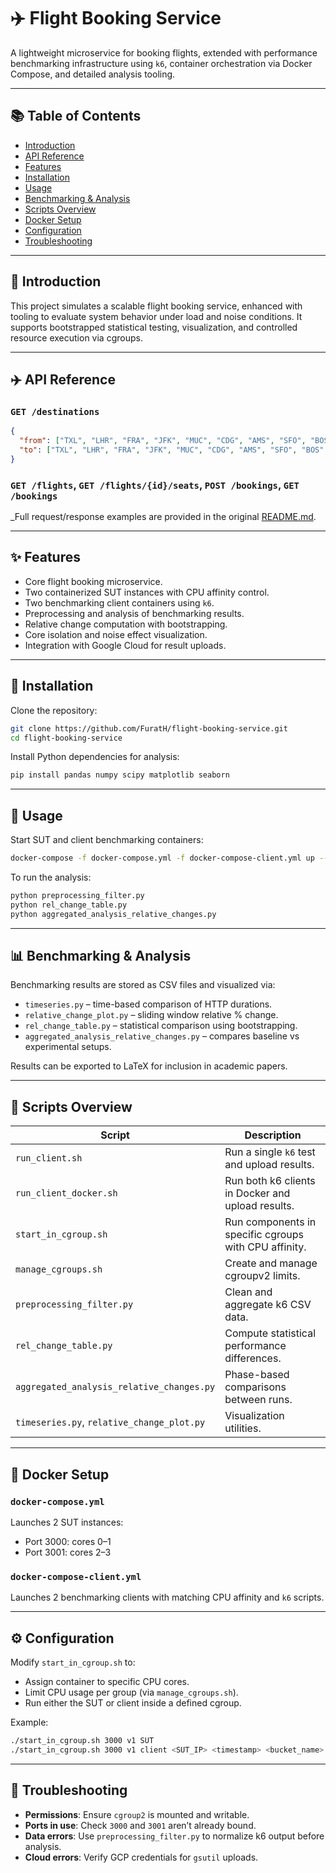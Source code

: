 
# ✈️ Flight Booking Service


A lightweight microservice for booking flights, extended with performance benchmarking infrastructure using `k6`, container orchestration via Docker Compose, and detailed analysis tooling.

---

## 📚 Table of Contents

- [Introduction](#introduction)
- [API Reference](#api-reference)
- [Features](#features)
- [Installation](#installation)
- [Usage](#usage)
- [Benchmarking & Analysis](#benchmarking--analysis)
- [Scripts Overview](#scripts-overview)
- [Docker Setup](#docker-setup)
- [Configuration](#configuration)
- [Troubleshooting](#troubleshooting)

---

## 📌 Introduction

This project simulates a scalable flight booking service, enhanced with tooling to evaluate system behavior under load and noise conditions. It supports bootstrapped statistical testing, visualization, and controlled resource execution via cgroups.

---

## ✈️ API Reference

### `GET /destinations`

```json
{
  "from": ["TXL", "LHR", "FRA", "JFK", "MUC", "CDG", "AMS", "SFO", "BOS", "MIA"],
  "to": ["TXL", "LHR", "FRA", "JFK", "MUC", "CDG", "AMS", "SFO", "BOS", "MIA"]
}
```

### `GET /flights`, `GET /flights/{id}/seats`, `POST /bookings`, `GET /bookings`  
_Full request/response examples are provided in the original [README.md](https://github.com/christophwitzko/flight-booking-service).

---

## ✨ Features

- Core flight booking microservice.
- Two containerized SUT instances with CPU affinity control.
- Two benchmarking client containers using `k6`.
- Preprocessing and analysis of benchmarking results.
- Relative change computation with bootstrapping.
- Core isolation and noise effect visualization.
- Integration with Google Cloud for result uploads.

---

## 🧰 Installation

Clone the repository:

```bash
git clone https://github.com/FuratH/flight-booking-service.git
cd flight-booking-service
```

Install Python dependencies for analysis:

```bash
pip install pandas numpy scipy matplotlib seaborn
```

---

## 🚀 Usage

Start SUT and client benchmarking containers:

```bash
docker-compose -f docker-compose.yml -f docker-compose-client.yml up --build
```

To run the analysis:

```bash
python preprocessing_filter.py
python rel_change_table.py
python aggregated_analysis_relative_changes.py
```

---

## 📊 Benchmarking & Analysis

Benchmarking results are stored as CSV files and visualized via:

- `timeseries.py` – time-based comparison of HTTP durations.
- `relative_change_plot.py` – sliding window relative % change.
- `rel_change_table.py` – statistical comparison using bootstrapping.
- `aggregated_analysis_relative_changes.py` – compares baseline vs experimental setups.

Results can be exported to LaTeX for inclusion in academic papers.

---

## 📜 Scripts Overview

| Script | Description |
|--------|-------------|
| `run_client.sh` | Run a single `k6` test and upload results. |
| `run_client_docker.sh` | Run both k6 clients in Docker and upload results. |
| `start_in_cgroup.sh` | Run components in specific cgroups with CPU affinity. |
| `manage_cgroups.sh` | Create and manage cgroupv2 limits. |
| `preprocessing_filter.py` | Clean and aggregate k6 CSV data. |
| `rel_change_table.py` | Compute statistical performance differences. |
| `aggregated_analysis_relative_changes.py` | Phase-based comparisons between runs. |
| `timeseries.py`, `relative_change_plot.py` | Visualization utilities. |

---

## 🐳 Docker Setup

### `docker-compose.yml`

Launches 2 SUT instances:

- Port 3000: cores 0–1
- Port 3001: cores 2–3

### `docker-compose-client.yml`

Launches 2 benchmarking clients with matching CPU affinity and `k6` scripts.

---

## ⚙️ Configuration

Modify `start_in_cgroup.sh` to:

- Assign container to specific CPU cores.
- Limit CPU usage per group (via `manage_cgroups.sh`).
- Run either the SUT or client inside a defined cgroup.

Example:

```bash
./start_in_cgroup.sh 3000 v1 SUT
./start_in_cgroup.sh 3000 v1 client <SUT_IP> <timestamp> <bucket_name>
```

---


## 🧯 Troubleshooting

- **Permissions**: Ensure `cgroup2` is mounted and writable.
- **Ports in use**: Check `3000` and `3001` aren’t already bound.
- **Data errors**: Use `preprocessing_filter.py` to normalize k6 output before analysis.
- **Cloud errors**: Verify GCP credentials for `gsutil` uploads.


